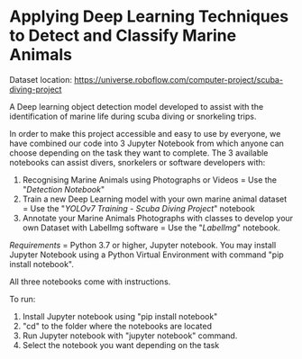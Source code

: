 
# Applying Deep Learning Techniques to Detect and Classify Marine Animals

Dataset location: https://universe.roboflow.com/computer-project/scuba-diving-project

A Deep learning object detection model developed to assist with the identification of marine life during scuba diving or snorkeling trips.


In order to make this project accessible and easy to use by everyone, we have combined our code into 3 Jupyter Notebook from which anyone can choose depending on the task they want to complete.
The 3 available notebooks can assist divers, snorkelers or software developers with:
1. Recognising Marine Animals using Photographs or Videos = Use the "_Detection Notebook_"
2. Train a new Deep Learning model with your own marine animal dataset = Use the "_YOLOv7 Training - Scuba Diving Project_" notebook
3. Annotate your Marine Animals Photographs with classes to develop your own Dataset with LabelImg software = Use the "_LabelImg_" notebook.

*Requirements* = Python 3.7 or higher, Jupyter notebook. You may install Jupyter Notebook using a Python Virtual Environment with command "pip install notebook".

All three notebooks come with instructions.

To run:

1. Install Jupyter notebook using "pip install notebook"
2. "cd" to the folder where the notebooks are located
2. Run Jupyter notebook with "jupyter notebook" command.
3. Select the notebook you want depending on the task
